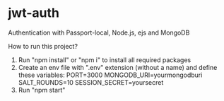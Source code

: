 # jwt-auth
Authentication with Passport-local, Node.js, ejs and MongoDB

How to run this project?
1. Run "npm install" or "npm i" to install all required packages
2. Create an env file with ".env" extension (without a name) and define these variables:
    PORT=3000
    MONGODB_URI=yourmongodburi
    SALT_ROUNDS=10
    SESSION_SECRET=yoursecret
3. Run "npm start"
